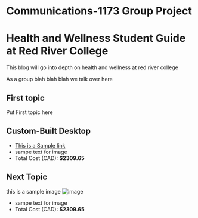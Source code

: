 # Communications-1173 Group Project


# Health and Wellness Student Guide at Red River College

This blog will go into depth on health and wellness at red river college


As a group blah blah blah we talk over here

## First topic
Put First topic here 

## Custom-Built Desktop

- [This is a Sample link ](https://static.vecteezy.com/system/resources/thumbnails/009/273/280/small/concept-of-loneliness-and-disappointment-in-love-sad-man-sitting-element-of-the-picture-is-decorated-by-nasa-free-photo.jpg)
- sampe text for image
- Total Cost (CAD): <B>$2309.65</B>

## Next Topic 
this is a sample image
![image](https://static.vecteezy.com/system/resources/thumbnails/009/273/280/small/concept-of-loneliness-and-disappointment-in-love-sad-man-sitting-element-of-the-picture-is-decorated-by-nasa-free-photo.jpg)
- sampe text for image
- Total Cost (CAD): <B>$2309.65</B>




</body>
</html>
